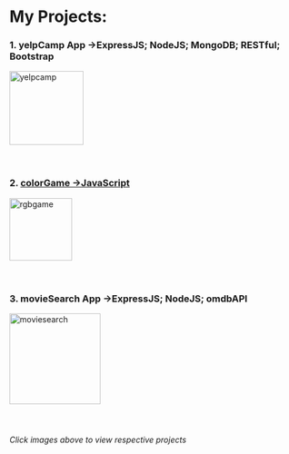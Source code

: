
# My Projects:

### 1. yelpCamp App  ->ExpressJS; NodeJS; MongoDB; RESTful; Bootstrap
<a href="https://learnwithcolt-mo2020.c9users.io/">
<img height="130" alt="yelpcamp" src="https://user-images.githubusercontent.com/9574723/48050972-f6b86a80-e1a3-11e8-93f1-cb0fdb0a143d.png">
</a>
<br><br><br>


### 2. [colorGame  ->JavaScript](https://mohibullahkamal.github.io/myProjects)
[<img height="110" alt="rgbgame" src="https://user-images.githubusercontent.com/9574723/48049557-5c562800-e19f-11e8-8a3e-60df3d415432.png">](https://mohibullahkamal.github.io/myProjects)
<br><br><br>

### 3. movieSearch App  ->ExpressJS; NodeJS; omdbAPI
<a href="https://movie-mo2020.c9users.io/">
<img height="160" alt="moviesearch" src="https://user-images.githubusercontent.com/9574723/48049559-5d875500-e19f-11e8-891a-21c1405d0516.png">
</a>
<br><br><br>


###### Click images above to view respective projects
